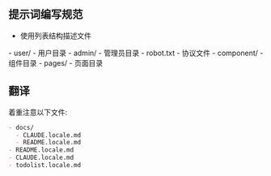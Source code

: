 ## 提示词编写规范

- 使用列表结构描述文件

<example>
- user/ - 用户目录
- admin/ - 管理员目录
  - robot.txt - 协议文件
</example>

<example>
- component/ - 组件目录
- pages/ - 页面目录
</example>

## 翻译

着重注意以下文件:

```md
- docs/
  - CLAUDE.locale.md
  - README.locale.md
- README.locale.md
- CLAUDE.locale.md
- todolist.locale.md
```
